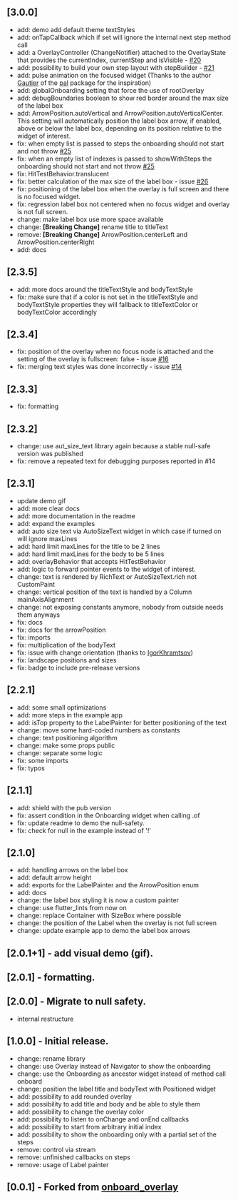 ## [3.0.0]

- add: demo add default theme textStyles
- add: onTapCallback which if set will ignore the internal next step method call
- add: a OverlayController (ChangeNotifier) attached to the OverlayState that provides the currentIndex, currentStep and isVisible - [#20](https://github.com/talamaska/onboarding_overlay/issues/20)
- add: possibility to build your own step layout with stepBuilder - [#21](https://github.com/talamaska/onboarding_overlay/issues/21)
- add: pulse animation on the focused widget (Thanks to the author [Gautier](https://github.com/g-apparence) of the [pal](https://pub.dev/packages/pal) package for the inspiration)
- add: globalOnboarding setting that force the use of rootOverlay
- add: debugBoundaries boolean to show red border around the max size of the label box
- add: ArrowPosition.autoVertical and ArrowPosition.autoVerticalCenter. This setting will automatically position the label box arrow, if enabled, above or below the label box, depending on its position relative to the widget of interest.
- fix: when empty list is passed to steps the onboarding should not start and not throw [#25](https://github.com/talamaska/onboarding_overlay/issues/25)
- fix: when an empty list of indexes is passed to showWithSteps the onboarding should not start and not throw [#25](https://github.com/talamaska/onboarding_overlay/issues/25)
- fix: HitTestBehavior.translucent
- fix: better calculation of the max size of the label box - issue [#26](https://github.com/talamaska/onboarding_overlay/issues/26) 
- fix: positioning of the label box when the overlay is full screen and there is no focused widget. 
- fix: regression label box not centered when no focus widget and overlay is not full screen.
- change: make label box use more space available
- change: **[Breaking Change]** rename title to titleText
- remove: **[Breaking Change]** ArrowPosition.centerLeft and ArrowPosition.centerRight
- add: docs

## [2.3.5]

- add: more docs around the titleTextStyle and bodyTextStyle
- fix: make sure that if a color is not set in the titleTextStyle and bodyTextStyle properties they will fallback to titleTextColor or bodyTextColor accordingly

## [2.3.4]

- fix: position of the overlay when no focus node is attached and the setting of the overlay is fullscreen: false - issue [#16](https://github.com/talamaska/onboarding_overlay/issues/16)
- fix: merging text styles was done incorrectly - issue [#14](https://github.com/talamaska/onboarding_overlay/issues/14)

## [2.3.3]

- fix: formatting

## [2.3.2]

- change: use aut_size_text library again because a stable null-safe version was published
- fix: remove a repeated text for debugging purposes reported in #14

## [2.3.1]

- update demo gif
- add: more clear docs
- add: more documentation in the readme
- add: expand the examples
- add: auto size text via AutoSizeText widget in which case if turned on will ignore maxLines
- add: hard limit maxLines for the title to be 2 lines
- add: hard limit maxLines for the body to be 5 lines
- add: overlayBehavior that accepts HitTestBehavior
- add: logic to forward pointer events to the widget of interest.
- change: text is rendered by RichText or AutoSizeText.rich not CustomPaint
- change: vertical position of the text is handled by a Column mainAxisAlignment
- change: not exposing constants anymore, nobody from outside needs them anyways
- fix: docs
- fix: docs for the arrowPosition
- fix: imports
- fix: multiplication of the bodyText
- fix: issue with change orientation (thanks to [IgorKhramtsov](https://github.com/IgorKhramtsov))
- fix: landscape positions and sizes
- fix: badge to include pre-release versions

## [2.2.1]

- add: some small optimizations
- add: more steps in the example app
- add: isTop property to the LabelPainter for better positioning of the text
- change: move some hard-coded numbers as constants
- change: text positioning algorithm
- change: make some props public
- change: separate some logic
- fix: some imports
- fix: typos

## [2.1.1]

- add: shield with the pub version
- fix: assert condition in the Onboarding widget when calling .of
- fix: update readme to demo the null-safety.
- fix: check for null in the example instead of '!'

## [2.1.0]

- add: handling arrows on the label box
- add: default arrow height
- add: exports for the LabelPainter and the ArrowPosition enum
- add: docs
- change: the label box styling it is now a custom painter
- change: use flutter_lints from now on
- change: replace Container with SizeBox where possible
- change: the position of the Label when the overlay is not full screen
- change: update example app to demo the label box arrows

## [2.0.1+1] - add visual demo (gif).

## [2.0.1] - formatting.

## [2.0.0] - Migrate to null safety.

- internal restructure

## [1.0.0] - Initial release.

- change: rename library
- change: use Overlay instead of Navigator to show the onboarding
- change: use the Onboarding as ancestor widget instead of method call onboard
- change: position the label title and bodyText with Positioned widget
- add: possibility to add rounded overlay
- add: possibility to add title and body and be able to style them
- add: possibility to change the overlay color
- add: possibility to listen to onChange and onEnd callbacks
- add: possibility to start from arbitrary initial index
- add: possibility to show the onboarding only with a partial set of the steps
- remove: control via stream
- remove: unfinished callbacks on steps
- remove: usage of Label painter

## [0.0.1] - Forked from [onboard_overlay](https://github.com/lucaslcode/onboard_overlay)
